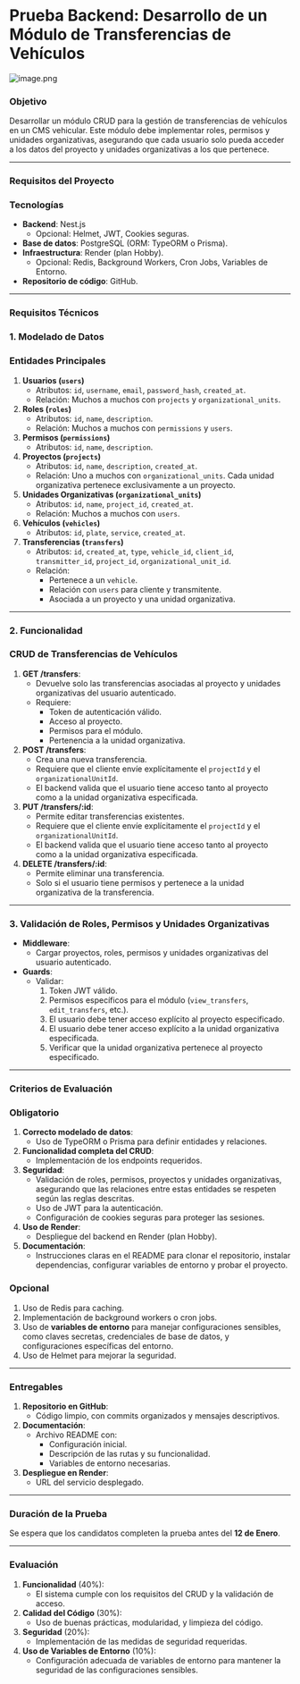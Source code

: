 # **Prueba Backend: Desarrollo de un Módulo de Transferencias de Vehículos**

![image.png](https://prod-files-secure.s3.us-west-2.amazonaws.com/6331f875-a7ec-418f-83dd-169a94f1f749/3e78fdb9-e358-4220-b1aa-1993a5c68b3c/image.png)

### **Objetivo**

Desarrollar un módulo CRUD para la gestión de transferencias de vehículos en un CMS vehicular. Este módulo debe implementar roles, permisos y unidades organizativas, asegurando que cada usuario solo pueda acceder a los datos del proyecto y unidades organizativas a los que pertenece.

---

### **Requisitos del Proyecto**

### **Tecnologías**

- **Backend**: Nest.js
    - Opcional: Helmet, JWT, Cookies seguras.
- **Base de datos**: PostgreSQL (ORM: TypeORM o Prisma).
- **Infraestructura**: Render (plan Hobby).
    - Opcional: Redis, Background Workers, Cron Jobs, Variables de Entorno.
- **Repositorio de código**: GitHub.

---

### **Requisitos Técnicos**

### **1. Modelado de Datos**

### **Entidades Principales**

1. **Usuarios (`users`)**
    - Atributos: `id`, `username`, `email`, `password_hash`, `created_at`.
    - Relación: Muchos a muchos con `projects` y `organizational_units`.
2. **Roles (`roles`)**
    - Atributos: `id`, `name`, `description`.
    - Relación: Muchos a muchos con `permissions` y `users`.
3. **Permisos (`permissions`)**
    - Atributos: `id`, `name`, `description`.
4. **Proyectos (`projects`)**
    - Atributos: `id`, `name`, `description`, `created_at`.
    - Relación: Uno a muchos con `organizational_units`. Cada unidad organizativa pertenece exclusivamente a un proyecto.
5. **Unidades Organizativas (`organizational_units`)**
    - Atributos: `id`, `name`, `project_id`, `created_at`.
    - Relación: Muchos a muchos con `users`.
6. **Vehículos (`vehicles`)**
    - Atributos: `id`, `plate`, `service`, `created_at`.
7. **Transferencias (`transfers`)**
    - Atributos: `id`, `created_at`, `type`, `vehicle_id`, `client_id`, `transmitter_id`, `project_id`, `organizational_unit_id`.
    - Relación:
        - Pertenece a un `vehicle`.
        - Relación con `users` para cliente y transmitente.
        - Asociada a un proyecto y una unidad organizativa.

---

### **2. Funcionalidad**

### **CRUD de Transferencias de Vehículos**

1. **GET /transfers**:
    - Devuelve solo las transferencias asociadas al proyecto y unidades organizativas del usuario autenticado.
    - Requiere:
        - Token de autenticación válido.
        - Acceso al proyecto.
        - Permisos para el módulo.
        - Pertenencia a la unidad organizativa.
2. **POST /transfers**:
    - Crea una nueva transferencia.
    - Requiere que el cliente envíe explícitamente el `projectId` y el `organizationalUnitId`.
    - El backend valida que el usuario tiene acceso tanto al proyecto como a la unidad organizativa especificada.
3. **PUT /transfers/:id**:
    - Permite editar transferencias existentes.
    - Requiere que el cliente envíe explícitamente el `projectId` y el `organizationalUnitId`.
    - El backend valida que el usuario tiene acceso tanto al proyecto como a la unidad organizativa especificada.
4. **DELETE /transfers/:id**:
    - Permite eliminar una transferencia.
    - Solo si el usuario tiene permisos y pertenece a la unidad organizativa de la transferencia.

---

### **3. Validación de Roles, Permisos y Unidades Organizativas**

- **Middleware**:
    - Cargar proyectos, roles, permisos y unidades organizativas del usuario autenticado.
- **Guards**:
    - Validar:
        1. Token JWT válido.
        2. Permisos específicos para el módulo (`view_transfers`, `edit_transfers`, etc.).
        3. El usuario debe tener acceso explícito al proyecto especificado.
        4. El usuario debe tener acceso explícito a la unidad organizativa especificada.
        5. Verificar que la unidad organizativa pertenece al proyecto especificado.

---

### **Criterios de Evaluación**

### **Obligatorio**

1. **Correcto modelado de datos**:
    - Uso de TypeORM o Prisma para definir entidades y relaciones.
2. **Funcionalidad completa del CRUD**:
    - Implementación de los endpoints requeridos.
3. **Seguridad**:
    - Validación de roles, permisos, proyectos y unidades organizativas, asegurando que las relaciones entre estas entidades se respeten según las reglas descritas.
    - Uso de JWT para la autenticación.
    - Configuración de cookies seguras para proteger las sesiones.
4. **Uso de Render**:
    - Despliegue del backend en Render (plan Hobby).
5. **Documentación**:
    - Instrucciones claras en el README para clonar el repositorio, instalar dependencias, configurar variables de entorno y probar el proyecto.

### **Opcional**

1. Uso de Redis para caching.
2. Implementación de background workers o cron jobs.
3. Uso de **variables de entorno** para manejar configuraciones sensibles, como claves secretas, credenciales de base de datos, y configuraciones específicas del entorno.
4. Uso de Helmet para mejorar la seguridad.

---

### **Entregables**

1. **Repositorio en GitHub**:
    - Código limpio, con commits organizados y mensajes descriptivos.
2. **Documentación**:
    - Archivo README con:
        - Configuración inicial.
        - Descripción de las rutas y su funcionalidad.
        - Variables de entorno necesarias.
3. **Despliegue en Render**:
    - URL del servicio desplegado.

---

### **Duración de la Prueba**

Se espera que los candidatos completen la prueba antes del **12 de Enero**.

---

### **Evaluación**

1. **Funcionalidad** (40%):
    - El sistema cumple con los requisitos del CRUD y la validación de acceso.
2. **Calidad del Código** (30%):
    - Uso de buenas prácticas, modularidad, y limpieza del código.
3. **Seguridad** (20%):
    - Implementación de las medidas de seguridad requeridas.
4. **Uso de Variables de Entorno** (10%):
    - Configuración adecuada de variables de entorno para mantener la seguridad de las configuraciones sensibles.
